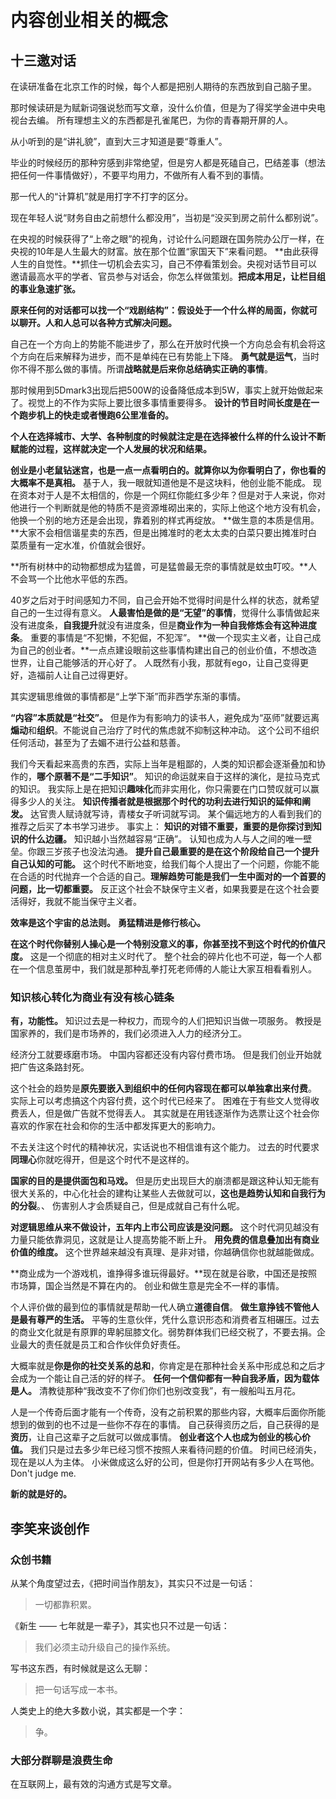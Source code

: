 # 内容创业相关的概念
## 十三邀对话

在读研准备在北京工作的时候，每个人都是把别人期待的东西放到自己脑子里。

那时候读研是为赋新词强说愁而写文章，没什么价值，但是为了得奖学金进中央电视台去编。
所有理想主义的东西都是孔雀尾巴，为你的青春期开屏的人。


从小听到的是“讲礼貌”，直到大三才知道是要“尊重人”。

毕业的时候经历的那种穷感到非常绝望，但是穷人都是死磕自己，巴结差事（想法把任何一件事情做好），不要平均用力，不做所有人看不到的事情。

那一代人的“计算机”就是用打字不打字的区分。


现在年轻人说“财务自由之前想什么都没用”，当初是“没买到房之前什么都别说”。


在央视的时候获得了“上帝之眼”的视角，讨论什么问题跟在国务院办公厅一样，在央视的10年是人生最大的财富。放在那个位置“家国天下”来看问题。
**由此获得人生的自觉性。**抓住一切机会去实习，自己不停看策划会。央视对话节目可以邀请最高水平的学者、官员参与对话会，你怎么样做策划。**把成本用足，让栏目组的事业急速扩张。**

**原来任何的对话都可以找一个“戏剧结构”：假设处于一个什么样的局面，你就可以聊开。人和人总可以各种方式解决问题。**

自己在一个方向上的势能不能进步了，那么在开放时代换一个方向总会有机会将这个方向在后来解释为进步，而不是单纯在已有势能上下降。
**勇气就是运气**，当时你不得不那么做的事情。所谓**战略就是后来你总结确实正确的事情**。

那时候用到5Dmark3出现后把500W的设备降低成本到5W，事实上就开始做起来了。视觉上的不作为实际上要比很多事情重要得多。
**设计的节目时间长度是在一个跑步机上的快走或者慢跑6公里准备的。**

**个人在选择城市、大学、各种制度的时候就注定是在选择被什么样的什么设计不断赋能的过程，这样就决定一个人发展的状况和结果。**


**创业是小老鼠钻迷宫，也是一点一点看明白的。就算你以为你看明白了，你也看的大概率不是真相。**
基于人，我一眼就知道他是不是这块料，他创业能不能成。
现在资本对于人是不太相信的，你是一个网红你能红多少年？但是对于人来说，你对他进行一个判断就是他的特质不是资源堆砌出来的，实际上他这个地方没有机会，他换一个别的地方还是会出现，靠着别的样式再绽放。
**做生意的本质是信用。**大家不会相信谐星卖的东西，但是出摊准时的老太太卖的白菜只要出摊准时白菜质量有一定水准，价值就会很好。

**所有树林中的动物都想成为猛兽，可是猛兽最无奈的事情就是蚊虫叮咬。**人不会骂一个比他水平低的东西。

40岁之后对于时间感知力不同，自己会开始不觉得时间是什么样的状态，就希望自己的一生过得有意义。
**人最害怕是做的是“无望”的事情**，觉得什么事情做起来没有进度条，**自我提升**就没有进度条，但是**商业作为一种自我修炼会有这种进度条**。
重要的事情是“不犯懒，不犯倔，不犯浑”。
**做一个现实主义者，让自己成为自己的创业者。**一点点建设眼前这些事情构建出自己的创业价值，不想改造世界，让自己能够活的开心好了。
人既然有小我，那就有ego，让自己变得更好，造福前人让自己过得更好。

其实逻辑思维做的事情都是“上学下渐”而非西学东渐的事情。

**“内容”本质就是“社交”。**
但是作为有影响力的读书人，避免成为“巫师”就要远离**煽动**和**组织**。不能说自己治疗了时代的焦虑就不抑制这种冲动。
这个公司不组织任何活动，甚至为了去媚不进行公益和慈善。


我们今天看起来高贵的东西，实际上当年是粗鄙的，人类的知识都会逐渐叠加和协作的，**哪个原著不是“二手知识”**。
知识的命运就来自于这样的演化，是拉马克式的知识。
我实际上是在把知识**趣味化**而非实用化，你只需要在门口赞叹就可以赢得多少人的关注。
**知识传播者就是根据那个时代的功利去进行知识的延伸和阐发。**
达官贵人赋诗就写诗，青楼女子听词就写词。
某个偏远地方的人看到我们的推荐之后买了本书学习进步。
事实上：
**知识的对错不重要，重要的是你探讨到知识的什么边疆。**
知识越小当然越容易“正确”。
认知也成为人与人之间的唯一壁垒。你跟三岁孩子也没法沟通。
**提升自己最重要的是在这个阶段给自己一个提升自己认知的可能。**
这个时代不断地变，给我们每个人提出了一个问题，你能不能在合适的时代抛弃一个合适的自己。**理解趋势可能是我们一生中面对的一个首要的问题，比一切都重要。**
反正这个社会不缺保守主义者，如果我要是在这个社会要活得好，我就不能当保守主义者。

**效率是这个宇宙的总法则。**
**勇猛精进是修行核心。**


**在这个时代你替别人操心是一个特别没意义的事，你甚至找不到这个时代的价值尺度。**
这是一个彻底的相对主义时代了。
整个社会的碎片化也不可逆，每一个人都在一个信息茧房中，我们就是那种乱拳打死老师傅的人能让大家互相看看别人。



### 知识核心转化为商业有没有核心链条

**有，功能性。**
知识过去是一种权力，而现今的人们把知识当做一项服务。
教授是国家养的，我们是市场养的，我们必须进入人力的经济分工。

经济分工就要琢磨市场。
中国内容都还没有内容付费市场。
但是我们创业开始就把广告这条路封死。

这个社会的趋势是**原先要嵌入到组织中的任何内容现在都可以单独拿出来付费**。
实际上可以考虑搞这个内容付费，这个时代已经来了。
困难在于有些文人觉得收费丢人，但是做广告就不觉得丢人。
其实就是在用钱逐渐作为选票让这个社会你喜欢的作家在社会和你的生活中都发挥更大的影响力。

不去关注这个时代的精神状况，实话说也不相信谁有这个能力。
过去的时代要求**同理心**你就吃得开，但是这个时代不是这样的。

**国家的目的是提供面包和马戏。**
但是历史出现巨大的崩溃都是跟这种认知无能有很大关系的，中心化社会的建构让某些人去做就可以，**这也是趋势认知和自我行为的分裂**。、
伤害别人才会质疑自己，但是成就自己有什么呢。

**对逻辑思维从来不做设计，五年内上市公司应该是没问题。**
这个时代洞见越没有力量只能依靠洞见，这就是让人提高势能不断上升。
**用免费的信息叠加出有商业价值的维度。**
这个世界越来越没有真理、是非对错，你越确信你也就越能做成。

**商业成为一个游戏机，谁挣得多谁玩得最好。**现在就是谷歌，中国还是按照市场算，国企当然是不算在内的。
创业和做生意是完全不一样的事情。

个人评价做的最到位的事情就是帮助一代人确立**道德自信**。
**做生意挣钱不管他人是最有尊严的生活。**
平等的生意伙伴，凭什么意识形态和消费者互相碾压。过去的商业文化就是有原罪的卑躬屈膝文化。弱势群体我们已经交税了，不要去捐。企业最大的责任就是员工和合作伙伴负好责任。

大概率就是**你是你的社交关系的总和**，你肯定是在那种社会关系中形成总和之后才会成为一个能让自己活的好的样子。
**任何一个信仰都有一种自我矛盾，因为载体是人。**
清教徒那种“我改变不了你们你们也别改变我”，有一艘船叫五月花。

人是一个传奇后面才能有一个传奇，没有之前积累的那些内容，大概率后面你所能想到的做到的也不过是一些你不存在的事情。
自己获得资历之后，自己获得的是**资历**，让自己这辈子之后就可以做成事情。 
**创业者这个人也成为创业的核心价值。**
我们只是过去多少年已经习惯不按照人来看待问题的价值。
时间已经消失，现在是以人为主体。
小米做成这么好的公司，但是你打开网站有多少人在骂他。
Don't judge me.

**新的就是好的。**



## 李笑来谈创作

### 众创书籍
从某个角度望过去，《把时间当作朋友》，其实只不过是一句话：

>一切都靠积累。

《新生 —— 七年就是一辈子》，其实也只不过是一句话：

>我们必须主动升级自己的操作系统。

写书这东西，有时候就是这么无聊：

>把一句话写成一本书。

人类史上的绝大多数小说，其实都是一个字：

>争。

### 大部分群聊是浪费生命

在互联网上，最有效的沟通方式是写文章。






































































